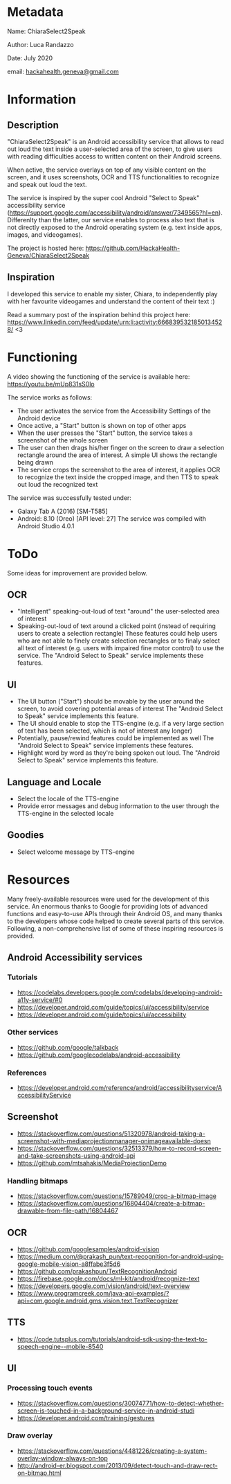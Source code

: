 # Metadata
Name:	ChiaraSelect2Speak

Author: Luca Randazzo

Date:   July 2020

email:  hackahealth.geneva@gmail.com

# Information
## Description
"ChiaraSelect2Speak" is an Android accessibility service that allows to read out loud the text inside a user-selected area of the screen, to give users with reading difficulties access to written content on their Android screens.

When active, the service overlays on top of any visible content on the screen, and it uses screenshots, OCR and TTS functionalities to recognize and speak out loud the text.

The service is inspired by the super cool Android "Select to Speak" accessibility service (https://support.google.com/accessibility/android/answer/7349565?hl=en).
Differenlty than the latter, our service enables to process also text that is not directly exposed to the Android operating system (e.g. text inside apps, images, and videogames).

The project is hosted here: https://github.com/HackaHealth-Geneva/ChiaraSelect2Speak

## Inspiration
I developed this service to enable my sister, Chiara, to independently play with her favourite videogames and understand the content of their text :)

Read a summary post of the inspiration behind this project here: https://www.linkedin.com/feed/update/urn:li:activity:6668395321850134528/ <3

# Functioning
A video showing the functioning of the service is available here: https://youtu.be/mUp831sS0lo

The service works as follows:
- The user activates the service from the Accessibility Settings of the Android device
- Once active, a "Start" button is shown on top of other apps
- When the user presses the "Start" button, the service takes a screenshot of the whole screen
- The user can then drags his/her finger on the screen to draw a selection rectangle around the area of interest. A simple UI shows the rectangle being drawn
- The service crops the screenshot to the area of interest, it applies OCR to recognize the text inside the cropped image, and then TTS to speak out loud the recognized text

The service was successfully tested under:
- Galaxy Tab A (2016) [SM-T585]
- Android: 8.10 (Oreo) [API level: 27]
The service was compiled with Android Studio 4.0.1

# ToDo
Some ideas for improvement are provided below.

## OCR
- "Intelligent" speaking-out-loud of text "around" the user-selected area of interest
- Speaking-out-loud of text around a clicked point (instead of requiring users to create a selection rectangle)
These features could help users who are not able to finely create selection rectangles or to finaly select all text of interest (e.g. users with impaired fine motor control) to use the service.
The "Android Select to Speak" service implements these features.

## UI
- The UI button ("Start") should be movable by the user around the screen, to avoid covering potential areas of interest
The "Android Select to Speak" service implements this feature.
- The UI should enable to stop the TTS-engine (e.g. if a very large section of text has been selected, which is not of interest any longer)
- Potentially, pause/rewind features could be implemented as well
The "Android Select to Speak" service implements these features.
- Highlight word by word as they're being spoken out loud.
The "Android Select to Speak" service implements this feature.

## Language and Locale
- Select the locale of the TTS-engine
- Provide error messages and debug information to the user through the TTS-engine in the selected locale

## Goodies
- Select welcome message by TTS-engine

# Resources
Many freely-available resources were used for the development of this service.
An enormous thanks to Google for providing lots of advanced functions and easy-to-use APIs through their Android OS, and many thanks to the developers whose code helped to create several parts of this service.
Following, a non-comprehensive list of some of these inspiring resources is provided.

## Android Accessibility services
### Tutorials
- https://codelabs.developers.google.com/codelabs/developing-android-a11y-service/#0
- https://developer.android.com/guide/topics/ui/accessibility/service
- https://developer.android.com/guide/topics/ui/accessibility

### Other services
- https://github.com/google/talkback
- https://github.com/googlecodelabs/android-accessibility

### References
- https://developer.android.com/reference/android/accessibilityservice/AccessibilityService

## Screenshot
- https://stackoverflow.com/questions/51320978/android-taking-a-screenshot-with-mediaprojectionmanager-onimageavailable-doesn
- https://stackoverflow.com/questions/32513379/how-to-record-screen-and-take-screenshots-using-android-api
- https://github.com/mtsahakis/MediaProjectionDemo

### Handling bitmaps
- https://stackoverflow.com/questions/15789049/crop-a-bitmap-image
- https://stackoverflow.com/questions/16804404/create-a-bitmap-drawable-from-file-path/16804467

## OCR
- https://github.com/googlesamples/android-vision
- https://medium.com/@prakash_pun/text-recognition-for-android-using-google-mobile-vision-a8ffabe3f5d6
- https://github.com/prakashpun/TextRecognitionAndroid
- https://firebase.google.com/docs/ml-kit/android/recognize-text
- https://developers.google.com/vision/android/text-overview
- https://www.programcreek.com/java-api-examples/?api=com.google.android.gms.vision.text.TextRecognizer

## TTS
- https://code.tutsplus.com/tutorials/android-sdk-using-the-text-to-speech-engine--mobile-8540

## UI
### Processing touch events
- https://stackoverflow.com/questions/30074771/how-to-detect-whether-screen-is-touched-in-a-background-service-in-android-studi
- https://developer.android.com/training/gestures

### Draw overlay
- https://stackoverflow.com/questions/4481226/creating-a-system-overlay-window-always-on-top
- http://android-er.blogspot.com/2013/09/detect-touch-and-draw-rect-on-bitmap.html
